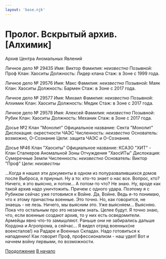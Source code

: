 ```yaml
---
layout: 'base.njk'
---
```


# Пролог. Вскрытый архив. [Алхимик] 

Архив Центра Аномальных Явлений

Личное дело № 29435
Имя: Виктор
Фамилия: *неизвестно*
Позывной: Проф
Клан: Хаоситы
Должность: Лидер клана
Стаж: в Зоне с 1999 года.

Личное дело № 29576
Имя: Макс
Фамилия: *неизвестно*
Позывной: Маяк
Клан: Хаоситы
Должность: Бармен
Стаж: в Зоне с 2017 года.

Личное дело № 29577
Имя: Михаил
Фамилия: *неизвестно*
Позывной: Алхимик
Клан: Хаоситы
Должность: Медик
Стаж: в Зоне с 2017 года.

Личное дело № 29578
Имя: Алексей
Фамилия: *неизвестно*
Позывной: Рубик
Клан: Хаоситы
Должность: Механик
Стаж: в Зоне с 2017 года.

Досье №2
Клан "Монолит"
Официальное название: Секта "Монолит"
Дислокация: окрестности ЧАЭС
Численность: *неизвестно*
Основатель: возможно, О-Сознание
Цели: защита ЧАЭС и О-Сознания.

Досье №46
Клан "Хаоситы"
Официальное название: КСАЗО "ХИТ" - Клан Сталкеров Аномальной Зоны Отчуждения "ХаосИТы"
Дислокация: Сумеречные Земли
Численность: *неизвестно*
Основатель: Виктор "Проф"
Цели: *неизвестны*

...Когда я нашел эти документы в одном из полуразвалившихся домов после Выброса, я приуныл. Ну а то: кто-то знает о нас все. Вопрос, кто? Ничего, я это выясню, и потом... А потом-то что? Не знаю. Ну, вроде как такой архив надо уничтожить. Причем с одного удара. Поэтому я с Рубиком сейчас уже готовимся к Войне. Да, Войне. Ведь я-то понимаю, что к этому причастны военные. Это точно. Но, как говорится, не знаешь - не лезь. Ничего, мы выясним это. Уже выясняем... Выясняю. Пока что остальным про это незачем знать. Целее будут. Я точно знаю, что, если военные создают архив, то у них есть осведомители. Армейцы явно что-то замышляют. Раньше они не забирались дальше Кордона и Агропрома, а сейчас... Я видел отряд военных(не военсталов!) на Радаре и Военных Складах. Надо готовиться к нападению! Как говорит Проф, профессионализм - наш удел! Вот и начнем войну первыми, по возможности. 

[Продолжение](../glava1)
[В начало](..)
